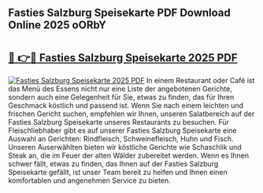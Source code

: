 ## Fasties Salzburg Speisekarte PDF Download Online 2025 oORbY

# <h2><a href="http://gcebih.nevu.top/?p=Fasties+Salzburg+Speisekarte">🔗 👉🔴 Fasties Salzburg Speisekarte 2025 PDF</a></h2>

[![Fasties Salzburg Speisekarte 2025 PDF](https://i.imgur.com/dBaPXMq.png)](http://gcebih.nevu.top/?p=Fasties+Salzburg+Speisekarte)
In einem Restaurant oder Café ist das Menü des Essens nicht nur eine Liste der angebotenen Gerichte, sondern auch eine Gelegenheit für Sie, etwas zu finden, das für Ihren Geschmack köstlich und passend ist. Wenn Sie nach einem leichten und frischen Gericht suchen, empfehlen wir Ihnen, unseren Salatbereich auf der Fasties Salzburg Speisekarte unseres Restaurants zu besuchen. Für Fleischliebhaber gibt es auf unserer Fasties Salzburg Speisekarte eine Auswahl an Gerichten: Rindfleisch, Schweinefleisch, Huhn und Fisch. Unseren Auserwählten bieten wir köstliche Gerichte wie Schaschlik und Steak an, die im Feuer der alten Wälder zubereitet werden. Wenn es Ihnen schwer fällt, etwas zu finden, das Ihnen auf der Fasties Salzburg Speisekarte gefällt, ist unser Team bereit zu helfen und Ihnen einen komfortablen und angenehmen Service zu bieten.
